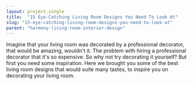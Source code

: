 ```yaml
---
layout: project_single
title:  "15 Eye-Catching Living Room Designs You Need To Look At"
slug: "15-eye-catching-living-room-designs-you-need-to-look-at"
parent: "harmony-living-room-interior-design"
---
```

Imagine that your living room was decorated by a professional decorator, that would be amazing, wouldn't it. The problem with hiring a professional decorator that it's so expensive. So why not try decorating it yourself? But first you need some inspiration. Here we brought you some of the best living room designs that would suite many tastes, to inspire you on decorating your living room.
